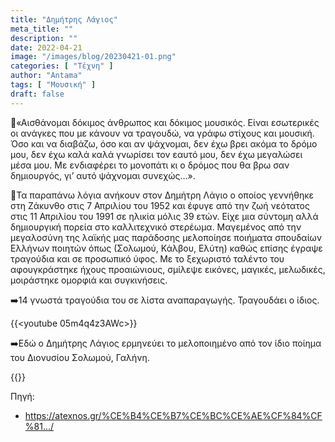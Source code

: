 ```yaml
---
title: "Δημήτρης Λάγιος"
meta_title: ""
description: ""
date: 2022-04-21
image: "/images/blog/20230421-01.png"
categories: [ "Τέχνη" ]
author: "Antama"
tags: [ "Μουσική" ]
draft: false
---
```


🔸️«Αισθάνομαι δόκιμος άνθρωπος και δόκιμος μουσικός. Είναι εσωτερικές οι ανάγκες που με κάνουν να τραγουδώ, να γράφω
στίχους και μουσική. Όσο και να διαβάζω, όσο και αν ψάχνομαι, δεν έχω βρει ακόμα το δρόμο μου, δεν έχω καλά καλά
γνωρίσει τον εαυτό μου, δεν έχω μεγαλώσει μέσα μου. Με ενδιαφέρει το μονοπάτι κι ο δρόμος που θα βρω σαν δημιουργός, γι’
αυτό ψάχνομαι συνεχώς…».

🔸️Τα παραπάνω λόγια ανήκουν στον Δημήτρη Λάγιο ο οποίος γεννήθηκε στη Ζάκυνθο στις 7 Απριλίου του 1952 και έφυγε από την
ζωή νεότατος στις 11 Απριλίου του 1991 σε ηλικία μόλις 39 ετών. Είχε μια σύντομη αλλά δημιουργική πορεία στο
καλλιτεχνικό στερέωμα. Μαγεμένος από την μεγαλοσύνη της λαϊκής μας παράδοσης μελοποίησε ποιήματα σπουδαίων Ελλήνων
ποιητών όπως (Σολωμού, Κάλβου, Ελύτη) καθώς επίσης έγραψε τραγούδια και σε προσωπικό ύφος. Με το ξεχωριστό ταλέντο του
αφουγκράστηκε ήχους προαιώνιους, σμίλεψε εικόνες, μαγικές, μελωδικές, μοιράστηκε ομορφιά και συγκινήσεις.

➡️14 γνωστά τραγούδια του σε λίστα αναπαραγωγής. Τραγουδάει ο ίδιος.

{{<youtube 05m4q4z3AWc>}}

➡️Εδώ ο Δημήτρης Λάγιος ερμηνεύει το μελοποιημένο από τον ίδιο ποίημα του Διονυσίου Σολωμού, Γαλήνη.

{{<youtube YnCYwBSh_Ms>}}

Πηγή:

- https://atexnos.gr/%CE%B4%CE%B7%CE%BC%CE%AE%CF%84%CF%81.../
